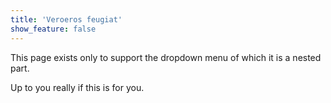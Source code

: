 ```yaml
---
title: 'Veroeros feugiat'
show_feature: false
---
```


This page exists only to support the dropdown menu of which it is a nested part.

Up to you really if this is for you.